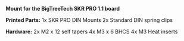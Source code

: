 **Mount for the BigTreeTech SKR PRO 1.1 board**

**Printed Parts:**
1x SKR PRO DIN Mounts
2x Standard DIN spring clips

**Hardware:** 
  2x M2 x 12 self tapers 
  4x M3 x 6 BHCS
  4x M3 Heat inserts 
